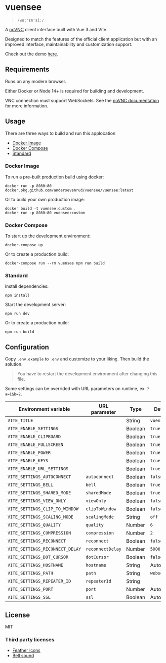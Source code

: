 # vuensee

> `/wuː'ɛn'siː/`

A [noVNC](https://github.com/novnc/noVNC) client interface built with Vue 3 and Vite.

Designed to match the features of the official client application but with an improved
interface, maintainability and customization support.

Check out the demo [here](https://andersevenrud.github.io/vuensee/index.html).

## Requirements

Runs on any modern browser.

Either Docker or Node 14+ is required for building and development.

VNC connection must support WebSockets. See the
[noVNC documentation](https://github.com/novnc/noVNC#server-requirements)
for more information.

## Usage

There are three ways to build and run this applocation:

* [Docker Image](#docker-image)
* [Docker Compose](#docker-compose)
* [Standard](#standard)

### Docker Image

To run a pre-built production build using docker:

```shell
docker run -p 8080:80 docker.pkg.github.com/andersevenrud/vuensee/vuensee:latest
```

Or to build your own production image:

```shell
docker build -t vuensee:custom .
docker run -p 8080:80 vuensee:custom
```

### Docker Compose

To start up the development environment:

```shell
docker-compose up
```

Or to create a production build:

```shell
docker-compose run --rm vuensee npm run build
```

### Standard

Install dependencies:

```shell
npm install
```

Start the development server:

```shell
npm run dev
```

Or to create a production build:

```shell
npm run build
```

## Configuration

Copy `.env.example` to `.env` and customize to your liking. Then build the solution.

> You have to restart the development environment after changing this file.

Some settings can be overrided with URL parameters on runtime, ex: `?a=1&b=2`.

| Environment variable            | URL parameter    | Type      | Default      |
| ------------------------------- | ---------------- | --------- | ------------ |
| `VITE_TITLE`                    |                  | String    | `vuensee`    |
| `VITE_ENABLE_SETTINGS`          |                  | Boolean   | `true`       |
| `VITE_ENABLE_CLIPBOARD`         |                  | Boolean   | `true`       |
| `VITE_ENABLE_FULLSCREEN`        |                  | Boolean   | `true`       |
| `VITE_ENABLE_POWER`             |                  | Boolean   | `true`       |
| `VITE_ENABLE_KEYS`              |                  | Boolean   | `true`       |
| `VITE_ENABLE_URL_SETTINGS`      |                  | Boolean   | `true`       |
| `VITE_SETTINGS_AUTOCONNECT`     | `autoconnect`    | Boolean   | `false`      |
| `VITE_SETTINGS_BELL`            | `bell`           | Boolean   | `true`       |
| `VITE_SETTINGS_SHARED_MODE`     | `sharedMode`     | Boolean   | `true`       |
| `VITE_SETTINGS_VIEW_ONLY`       | `viewOnly`       | Boolean   | `false`      |
| `VITE_SETTINGS_CLIP_TO_WINDOW`  | `clipToWindow`   | Boolean   | `false`      |
| `VITE_SETTINGS_SCALING_MODE`    | `scalingMode`    | String    | `off`        |
| `VITE_SETTINGS_QUALITY`         | `quality`        | Number    | `6`          |
| `VITE_SETTINGS_COMPRESSION`     | `compression`    | Number    | `2`          |
| `VITE_SETTINGS_RECONNECT`       | `reconnect`      | Boolean   | `false`      |
| `VITE_SETTINGS_RECONNECT_DELAY` | `reconnectDelay` | Number    | `5000`       |
| `VITE_SETTINGS_DOT_CURSOR`      | `dotCursor`      | Boolean   | `false`      |
| `VITE_SETTINGS_HOSTNAME`        | `hostname`       | String    | Auto         |
| `VITE_SETTINGS_PATH`            | `path`           | String    | `websockify` |
| `VITE_SETTINGS_REPEATER_ID`     | `repeaterId`     | String    |              |
| `VITE_SETTINGS_PORT`            | `port`           | Number    | Auto         |
| `VITE_SETTINGS_SSL`             | `ssl`            | Boolean   | Auto         |

## License

MIT

### Third party licenses

* [Feather Icons](https://raw.githubusercontent.com/feathericons/feather/master/LICENSE)
* [Bell sound](https://github.com/novnc/noVNC/blob/9142f8f0f7b4a53447f5cfec3a797cbf0d6204a9/app/sounds/CREDITS)
